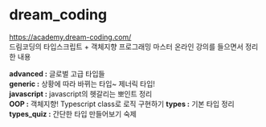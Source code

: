 # **dream_coding**

https://academy.dream-coding.com/  
 드림코딩의 타입스크립트 + 객체지향 프로그래밍 마스터 온라인 강의를 들으면서 정리한 내용

**advanced :** 글로벌 고급 타입들  
**generic :** 상황에 따라 바뀌는 타입~ 제너릭 타입!  
**javascript :** javascript의 헷갈리는 뽀인트 정리  
**OOP :** 객체지향! Typescript class로 로직 구현하기
**types :** 기본 타입 정리  
**types_quiz :** 간단한 타입 만들어보기 숙제
